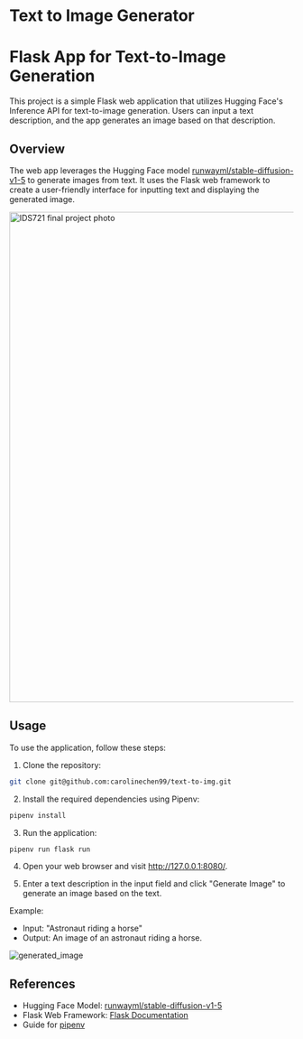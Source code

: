 # Text to Image Generator

# Flask App for Text-to-Image Generation

This project is a simple Flask web application that utilizes Hugging Face's Inference API for text-to-image generation. Users can input a text description, and the app generates an image based on that description.

## Overview

The web app leverages the Hugging Face model [runwayml/stable-diffusion-v1-5](https://huggingface.co/runwayml/stable-diffusion-v1-5) to generate images from text. It uses the Flask web framework to create a user-friendly interface for inputting text and displaying the generated image. 

<img width="869" alt="IDS721 final project photo" src="https://user-images.githubusercontent.com/70717089/235395725-d52d3f35-1b2e-4c2f-ae0a-d407607c4f62.png">


## Usage

To use the application, follow these steps:

1. Clone the repository:
```bash
git clone git@github.com:carolinechen99/text-to-img.git
```

2. Install the required dependencies using Pipenv:
```bash
pipenv install
```

3. Run the application:
```bash
pipenv run flask run
```

4. Open your web browser and visit http://127.0.0.1:8080/.

5. Enter a text description in the input field and click "Generate Image" to generate an image based on the text.

Example:

- Input: "Astronaut riding a horse"
- Output: An image of an astronaut riding a horse.

![generated_image](https://user-images.githubusercontent.com/70717089/235404405-ae3ae7d2-d8e7-4102-a1ab-67c2300c5b9b.jpeg)

## References

- Hugging Face Model: [runwayml/stable-diffusion-v1-5](https://huggingface.co/runwayml/stable-diffusion-v1-5)
- Flask Web Framework: [Flask Documentation](https://flask.palletsprojects.com/en/2.1.x/)
- Guide for [pipenv](https://towardsdatascience.com/comparing-python-virtual-environment-tools-9a6543643a44)
